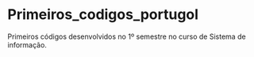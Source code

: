 # Primeiros_codigos_portugol
Primeiros códigos desenvolvidos no 1º semestre no curso de Sistema de informação.

